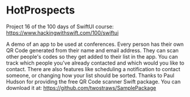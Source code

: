 # HotProspects

Project 16 of the 100 days of SwiftUI course: https://www.hackingwithswift.com/100/swiftui

A demo of an app to be used at conferences. Every person has their own QR Code generated from their name and email address. They can scan other people's codes so they get added to their list in the app. You can track which people you've already contacted and which would you like to contact. There are also features like scheduling a notification to contact someone, or changing how your list should be sorted.
Thanks to Paul Hudson for providing the free QR Code scanner Swift package. You can download it at: https://github.com/twostraws/SamplePackage
